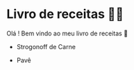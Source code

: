 # Livro de receitas :woman_cook:

Olá ! Bem vindo ao meu livro de receitas :wave:

- Strogonoff de Carne

-  Pavê

  
